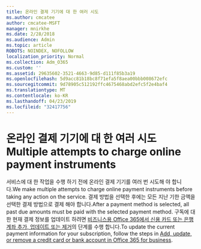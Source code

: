 ```yaml
---
title: 온라인 결제 기기에 대 한 여러 시도
ms.author: cmcatee
author: cmcatee-MSFT
manager: mnirkhe
ms.date: 2/28/2018
ms.audience: Admin
ms.topic: article
ROBOTS: NOINDEX, NOFOLLOW
localization_priority: Normal
ms.collection: Adm_O365
ms.custom: ''
ms.assetid: 29635602-3521-4663-9d85-d111f85b3a19
ms.openlocfilehash: 5d9acc81b18bc8f71efa5f8aea00bbb008672efc
ms.sourcegitcommit: 9d78905c512192ffc4675468abd2efc5f2e4baf4
ms.translationtype: MT
ms.contentlocale: ko-KR
ms.lasthandoff: 04/23/2019
ms.locfileid: "32417756"
---
```

# <a name="multiple-attempts-to-charge-online-payment-instruments"></a><span data-ttu-id="603d9-102">온라인 결제 기기에 대 한 여러 시도</span><span class="sxs-lookup"><span data-stu-id="603d9-102">Multiple attempts to charge online payment instruments</span></span>

<span data-ttu-id="603d9-103">서비스에 대 한 작업을 수행 하기 전에 온라인 결제 기기를 여러 번 시도해 야 합니다.</span><span class="sxs-lookup"><span data-stu-id="603d9-103">We make multiple attempts to charge online payment instruments before taking any action on the service.</span></span> <span data-ttu-id="603d9-104">결제 방법을 선택한 후에는 모든 지난 기한 금액을 선택한 결제 방법으로 결제 해야 합니다.</span><span class="sxs-lookup"><span data-stu-id="603d9-104">After a payment method is selected, all past due amounts must be paid with the selected payment method.</span></span> <span data-ttu-id="603d9-105">구독에 대 한 현재 결제 정보를 업데이트 하려면 [비즈니스용 Office 365에서 신용 카드 또는 은행 계좌 추가, 업데이트 또는 제거](https://support.office.com/article/30ba9c83-50d8-4020-90ed-830a5b8c8724)의 단계를 수행 합니다.</span><span class="sxs-lookup"><span data-stu-id="603d9-105">To update the current payment information for your subscription, follow the steps in [Add, update, or remove a credit card or bank account in Office 365 for business](https://support.office.com/article/30ba9c83-50d8-4020-90ed-830a5b8c8724).</span></span>
  

